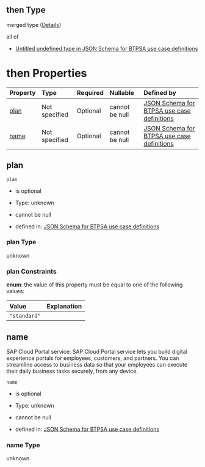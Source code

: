 ## then Type

merged type ([Details](btpsa-usecase-properties-services-items-allof-1-then-allof-83-then.md))

all of

*   [Untitled undefined type in JSON Schema for BTPSA use case definitions](btpsa-usecase-properties-services-items-allof-1-then-allof-83-then-allof-0.md "check type definition")

# then Properties

| Property      | Type          | Required | Nullable       | Defined by                                                                                                                                                                                                            |
| :------------ | :------------ | :------- | :------------- | :-------------------------------------------------------------------------------------------------------------------------------------------------------------------------------------------------------------------- |
| [plan](#plan) | Not specified | Optional | cannot be null | [JSON Schema for BTPSA use case definitions](btpsa-usecase-properties-services-items-allof-1-then-allof-83-then-properties-plan.md "undefined#/properties/services/items/allOf/1/then/allOf/83/then/properties/plan") |
| [name](#name) | Not specified | Optional | cannot be null | [JSON Schema for BTPSA use case definitions](btpsa-usecase-properties-services-items-allof-1-then-allof-83-then-properties-name.md "undefined#/properties/services/items/allOf/1/then/allOf/83/then/properties/name") |

## plan



`plan`

*   is optional

*   Type: unknown

*   cannot be null

*   defined in: [JSON Schema for BTPSA use case definitions](btpsa-usecase-properties-services-items-allof-1-then-allof-83-then-properties-plan.md "undefined#/properties/services/items/allOf/1/then/allOf/83/then/properties/plan")

### plan Type

unknown

### plan Constraints

**enum**: the value of this property must be equal to one of the following values:

| Value        | Explanation |
| :----------- | :---------- |
| `"standard"` |             |

## name

SAP Cloud Portal service: SAP Cloud Portal service lets you build digital experience portals for employees, customers, and partners. You can streamline access to business data so that your employees can execute their daily business tasks securely, from any device.

`name`

*   is optional

*   Type: unknown

*   cannot be null

*   defined in: [JSON Schema for BTPSA use case definitions](btpsa-usecase-properties-services-items-allof-1-then-allof-83-then-properties-name.md "undefined#/properties/services/items/allOf/1/then/allOf/83/then/properties/name")

### name Type

unknown
